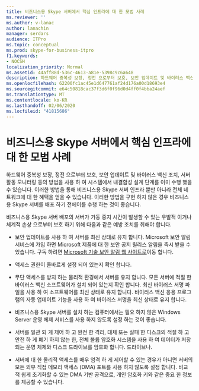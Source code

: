 ```yaml
---
title: 비즈니스용 Skype 서버에서 핵심 인프라에 대 한 모범 사례
ms.reviewer: ''
ms.author: v-lanac
author: lanachin
manager: serdars
audience: ITPro
ms.topic: conceptual
ms.prod: skype-for-business-itpro
f1.keywords:
- NOCSH
localization_priority: Normal
ms.assetid: 44aff88d-536c-4613-a81e-5398c9c6a648
description: 하드웨어 중복성 보장, 정전 으로부터 보호, 보안 업데이트 및 바이러스 백신 조치, 서버 활동 모니터링 등의 방법을 사용 하 여 시스템에서 내결함성 설계 단계를 이미 수행 했을 수 있습니다. 이러한 방법을 통해 비즈니스용 Skype 서버 인프라 뿐만 아니라 전체 네트워크에 대 한 혜택을 얻을 수 있습니다. 이러한 방법을 구현 하지 않은 경우 비즈니스용 Skype 서버를 배포 하기 전에이를 수행 하는 것이 좋습니다.
ms.openlocfilehash: 62200fc1ac45e1d647761af24d176a00d18693e4
ms.sourcegitcommit: e64c50818cac37f3d6f0f96d0d4ff0f4bba24aef
ms.translationtype: MT
ms.contentlocale: ko-KR
ms.lasthandoff: 02/06/2020
ms.locfileid: "41815686"
---
```

# <a name="best-practices-for-your-core-infrastructure-in-skype-for-business-server"></a>비즈니스용 Skype 서버에서 핵심 인프라에 대 한 모범 사례
 
하드웨어 중복성 보장, 정전 으로부터 보호, 보안 업데이트 및 바이러스 백신 조치, 서버 활동 모니터링 등의 방법을 사용 하 여 시스템에서 내결함성 설계 단계를 이미 수행 했을 수 있습니다. 이러한 방법을 통해 비즈니스용 Skype 서버 인프라 뿐만 아니라 전체 네트워크에 대 한 혜택을 얻을 수 있습니다. 이러한 방법을 구현 하지 않은 경우 비즈니스용 Skype 서버를 배포 하기 전에이를 수행 하는 것이 좋습니다.
  
비즈니스용 Skype 서버 배포의 서버가 가동 중지 시간이 발생할 수 있는 우발적 이거나 체계적 손상 으로부터 보호 하기 위해 다음과 같은 예방 조치를 취해야 합니다.
  
- 보안 업데이트를 사용 하 여 서버를 최신 상태로 유지 합니다. Microsoft 보안 알림 서비스에 가입 하면 Microsoft 제품에 대 한 보안 공지 릴리스 알림을 즉시 받을 수 있습니다. 구독 하려면 [Microsoft 기술 보안 알림 웹 사이트로](https://go.microsoft.com/fwlink/p/?LinkId=145202)이동 합니다.
    
- 액세스 권한이 올바르게 설정 되어 있는지 확인 합니다.
    
- 무단 액세스를 방지 하는 물리적 환경에서 서버를 유지 합니다. 모든 서버에 적절 한 바이러스 백신 소프트웨어가 설치 되어 있는지 확인 합니다. 최신 바이러스 서명 파일을 사용 하 여 소프트웨어를 최신 상태로 유지 합니다. 바이러스 백신 응용 프로그램의 자동 업데이트 기능을 사용 하 여 바이러스 서명을 최신 상태로 유지 합니다.
    
- 비즈니스용 Skype 서버를 설치 하는 컴퓨터에서는 필요 하지 않은 Windows Server 운영 체제 서비스를 사용 하지 않도록 설정 하는 것이 좋습니다.
    
- 서버를 일관 되 게 제어 하 고 완전 한 격리, 대체 또는 실패 한 디스크의 적절 하 고 안전 하 게 폐기 하지 않는 한, 전체 볼륨 암호화 시스템을 사용 하 여 데이터가 저장 되는 운영 체제와 디스크 드라이브를 암호화 합니다. 드라이브나.
    
- 서버에 대 한 물리적 액세스를 매우 엄격 하 게 제어할 수 있는 경우가 아니면 서버의 모든 외부 직접 메모리 액세스 (DMA) 포트를 사용 하지 않도록 설정 합니다. 비교적 쉽게 초기화할 수 있는 DMA 기반 공격으로, 개인 암호화 키와 같은 중요 한 정보를 제공할 수 있습니다.
    

